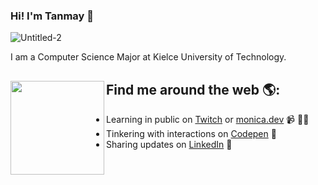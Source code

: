 
### Hi! I'm Tanmay 👋
![Untitled-2](https://user-images.githubusercontent.com/68065642/195982716-ab9f7bda-0da6-4f1d-872a-e4dd88dcd14d.png)

I am a Computer Science Major at Kielce University of Technology.


## Find me around the web 🌎: <a href="https://github.com/sponsors/M0nica"><img align="left" width="150" height="150" src="https://user-images.githubusercontent.com/68065642/195982887-e31124c4-23b4-4f8c-87f9-010838f47527.gif?raw=true"></a>
- Learning in public on <a href="https://www.twitch.tv/blacktechdiva">Twitch</a> or <a href="https://www.monica.dev">monica.dev</a> 📹 ✍🏾
- Tinkering with interactions on <a href="https://codepen.io/m0nica"> Codepen</a> 🏓
- Sharing updates on <a href="https://www.linkedin.com/in/monicampowell/">LinkedIn</a> 💼
<!--
**sprices-exist/sprices-exist** is a ✨ _special_ ✨ repository because its `README.md` (this file) appears on your GitHub profile.

Here are some ideas to get you started:

- 🔭 I’m currently working on ...
- 🌱 I’m currently learning ...
- 👯 I’m looking to collaborate on ...
- 🤔 I’m looking for help with ...
- 💬 Ask me about ...
- 📫 How to reach me: ...
- 😄 Pronouns: ...
- ⚡ Fun fact: ...
-->
